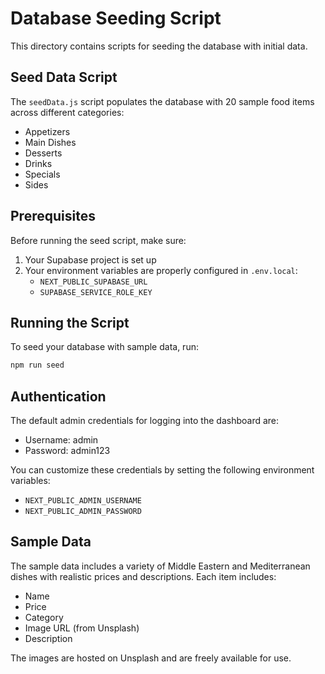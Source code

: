 # Database Seeding Script

This directory contains scripts for seeding the database with initial data.

## Seed Data Script

The `seedData.js` script populates the database with 20 sample food items across different categories:

- Appetizers
- Main Dishes
- Desserts
- Drinks
- Specials
- Sides

## Prerequisites

Before running the seed script, make sure:

1. Your Supabase project is set up
2. Your environment variables are properly configured in `.env.local`:
   - `NEXT_PUBLIC_SUPABASE_URL`
   - `SUPABASE_SERVICE_ROLE_KEY`

## Running the Script

To seed your database with sample data, run:

```bash
npm run seed
```

## Authentication

The default admin credentials for logging into the dashboard are:

- Username: admin
- Password: admin123

You can customize these credentials by setting the following environment variables:

- `NEXT_PUBLIC_ADMIN_USERNAME`
- `NEXT_PUBLIC_ADMIN_PASSWORD`

## Sample Data

The sample data includes a variety of Middle Eastern and Mediterranean dishes with realistic prices and descriptions. Each item includes:

- Name
- Price
- Category
- Image URL (from Unsplash)
- Description

The images are hosted on Unsplash and are freely available for use.
